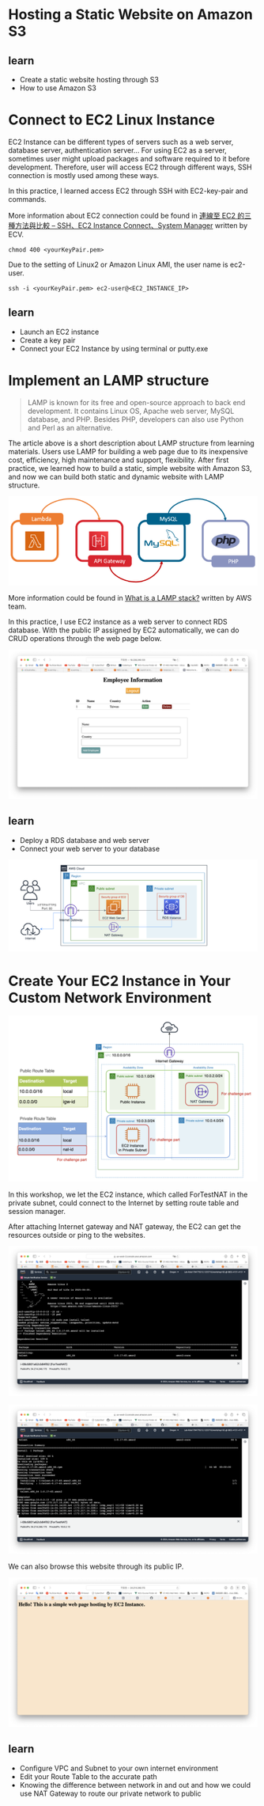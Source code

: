 # Hosting a Static Website on Amazon S3

## learn
- Create a static website hosting through S3
- How to use Amazon S3

# Connect to EC2 Linux Instance
EC2 Instance can be different types of servers such as a web server, database server, authentication server... For using EC2 as a server, sometimes user might upload packages and software required to it before development. Therefore, user will access EC2 through different ways, SSH connection is mostly used among these ways. 

In this practice, I learned access EC2 through SSH with EC2-key-pair and commands.

More information about EC2 connection could be found in [連線至 EC2 的三種方法與比較 – SSH、EC2 Instance Connect、System Manager](https://www.ecloudture.com/連線至ec2的三種方法與比較-ssh，ec2實例連接，系統管理/) written by ECV.


```
chmod 400 <yourKeyPair.pem>
```
Due to the setting of Linux2 or Amazon Linux AMI, the user name is ec2-user.
```
ssh -i <yourKeyPair.pem> ec2-user@<EC2_INSTANCE_IP>
```
## learn
- Launch an EC2 instance
- Create a key pair
- Connect your EC2 Instance by using terminal or putty.exe


# Implement an LAMP structure
> LAMP is known for its free and open-source approach to back end development. It contains Linux OS, Apache web server, MySQL database, and PHP. Besides PHP, developers can also use Python and Perl as an alternative.

The article above is a short description about LAMP structure from learning materials. Users use LAMP for building a web page due to its inexpensive cost, efficiency, high maintenance and support, flexibility. After first practice, we learned how to build a static, simple website with Amazon S3, and now we can build both static and dynamic website with LAMP structure.

![](img/img1.png)

More information could be found in [What is a LAMP stack?](https://aws.amazon.com/what-is/lamp-stack/?nc1=h_ls) written by AWS team.

In this practice, I use EC2 instance as a web server to connect RDS database. With the public IP assigned by EC2 automatically, we can do CRUD operations through the web page below.

![](img/img2.png)


## learn 
- Deploy a RDS database and web server
- Connect your web server to your database

![](img/img7.png)

# Create Your EC2 Instance in Your Custom Network Environment

![](img/img3.png)

In this workshop, we let the EC2 instance, which called ForTestNAT in the private subnet, could connect to the Internet by setting route table and session manager. 

After attaching Internet gateway and NAT gateway, the EC2 can get the resources outside or ping to the websites.

![](img/img4.png)

![](img/img5.png)

We can also browse this website through its public IP.

![](img/img6.png)

## learn
- Configure VPC and Subnet to your own internet environment
- Edit your Route Table to the accurate path
- Knowing the difference between network in and out and how we could use NAT Gateway to route our private network to public